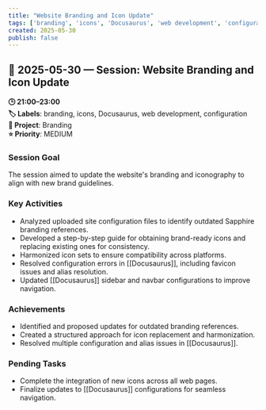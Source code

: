 ```yaml
---
title: "Website Branding and Icon Update"
tags: ['branding', 'icons', 'Docusaurus', 'web development', 'configuration']
created: 2025-05-30
publish: false
---
```


## 📅 2025-05-30 — Session: Website Branding and Icon Update

**🕒 21:00–23:00**  
**🏷️ Labels**: branding, icons, Docusaurus, web development, configuration  
**📂 Project**: Branding  
**⭐ Priority**: MEDIUM  


### Session Goal
The session aimed to update the website's branding and iconography to align with new brand guidelines.

### Key Activities
- Analyzed uploaded site configuration files to identify outdated Sapphire branding references.
- Developed a step-by-step guide for obtaining brand-ready icons and replacing existing ones for consistency.
- Harmonized icon sets to ensure compatibility across platforms.
- Resolved configuration errors in [[Docusaurus]], including favicon issues and alias resolution.
- Updated [[Docusaurus]] sidebar and navbar configurations to improve navigation.

### Achievements
- Identified and proposed updates for outdated branding references.
- Created a structured approach for icon replacement and harmonization.
- Resolved multiple configuration and alias issues in [[Docusaurus]].

### Pending Tasks
- Complete the integration of new icons across all web pages.
- Finalize updates to [[Docusaurus]] configurations for seamless navigation.
